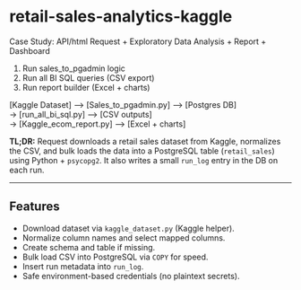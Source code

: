 # retail-sales-analytics-kaggle
Case Study: API/html Request + Exploratory Data Analysis + Report + Dashboard

1. Run sales_to_pgadmin logic
2. Run all BI SQL queries (CSV export)
3. Run report builder (Excel + charts)

[Kaggle Dataset] --> [Sales_to_pgadmin.py] --> [Postgres DB]
                                            \
                                             -> [run_all_bi_sql.py] --> [CSV outputs]
                                                                            \
                                                                             -> [Kaggle_ecom_report.py] --> [Excel + charts]


**TL;DR:** Request downloads a retail sales dataset from Kaggle, normalizes the CSV, 
and bulk loads the data into a PostgreSQL table (`retail_sales`) using Python + `psycopg2`. 
It also writes a small `run_log` entry in the DB on each run.

---

## Features
- Download dataset via `kaggle_dataset.py` (Kaggle helper).
- Normalize column names and select mapped columns.
- Create schema and table if missing.
- Bulk load CSV into PostgreSQL via `COPY` for speed.
- Insert run metadata into `run_log`.
- Safe environment-based credentials (no plaintext secrets).


